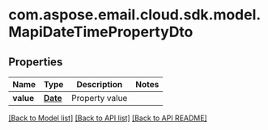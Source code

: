 
# com.aspose.email.cloud.sdk.model.MapiDateTimePropertyDto

## Properties
Name | Type | Description | Notes
------------ | ------------- | ------------- | -------------
**value** | [**Date**](Date.md) | Property value              | 


[[Back to Model list]](README.md#documentation-for-models) [[Back to API list]](README.md#documentation-for-api-endpoints) [[Back to API README]](README.md)

